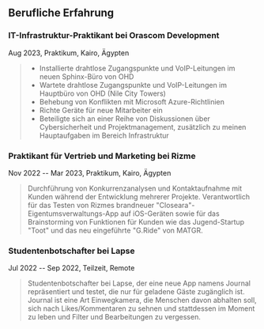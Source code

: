 ## Berufliche Erfahrung

### IT-Infrastruktur-Praktikant bei Orascom Development
Aug 2023, Praktikum, Kairo, Ägypten
> - Installierte drahtlose Zugangspunkte und VoIP-Leitungen im neuen Sphinx-Büro von OHD
> - Wartete drahtlose Zugangspunkte und VoIP-Leitungen im Hauptbüro von OHD (Nile City Towers)
> - Behebung von Konflikten mit Microsoft Azure-Richtlinien
> - Richte Geräte für neue Mitarbeiter ein
> - Beteiligte sich an einer Reihe von Diskussionen über Cybersicherheit und Projektmanagement, zusätzlich zu meinen Hauptaufgaben im Bereich Infrastruktur

### Praktikant für Vertrieb und Marketing bei Rizme
Nov 2022 -- Mar 2023, Praktikum, Kairo, Ägypten
> Durchführung von Konkurrenzanalysen und Kontaktaufnahme mit Kunden während der Entwicklung mehrerer Projekte. Verantwortlich für das Testen von Rizmes brandneuer "Closeara"-Eigentumsverwaltungs-App auf iOS-Geräten sowie für das Brainstorming von Funktionen für Kunden wie das Jugend-Startup "Toot" und das neu eingeführte "G.Ride" von MATGR.

### Studentenbotschafter bei Lapse
Jul 2022 -- Sep 2022,  Teilzeit,  Remote
> Studentenbotschafter bei Lapse, der eine neue App namens Journal repräsentiert und testet, die nur für geladene Gäste zugänglich ist. Journal ist eine Art Einwegkamera, die Menschen davon abhalten soll, sich nach Likes/Kommentaren zu sehnen und stattdessen im Moment zu leben und Filter und Bearbeitungen zu vergessen.

